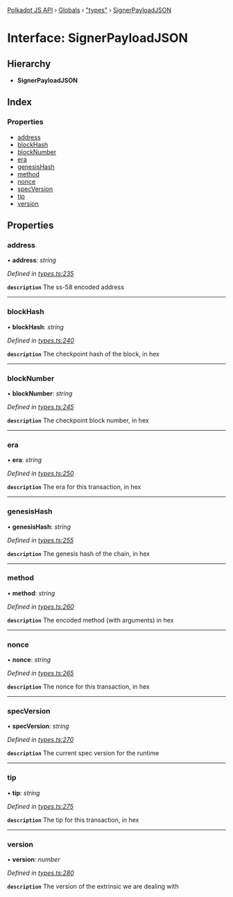 [Polkadot JS API](../README.md) › [Globals](../globals.md) › ["types"](../modules/_types_.md) › [SignerPayloadJSON](_types_.signerpayloadjson.md)

# Interface: SignerPayloadJSON

## Hierarchy

* **SignerPayloadJSON**

## Index

### Properties

* [address](_types_.signerpayloadjson.md#address)
* [blockHash](_types_.signerpayloadjson.md#blockhash)
* [blockNumber](_types_.signerpayloadjson.md#blocknumber)
* [era](_types_.signerpayloadjson.md#era)
* [genesisHash](_types_.signerpayloadjson.md#genesishash)
* [method](_types_.signerpayloadjson.md#method)
* [nonce](_types_.signerpayloadjson.md#nonce)
* [specVersion](_types_.signerpayloadjson.md#specversion)
* [tip](_types_.signerpayloadjson.md#tip)
* [version](_types_.signerpayloadjson.md#version)

## Properties

###  address

• **address**: *string*

*Defined in [types.ts:235](https://github.com/polkadot-js/api/blob/7f39c573ce/packages/types/src/types.ts#L235)*

**`description`** The ss-58 encoded address

___

###  blockHash

• **blockHash**: *string*

*Defined in [types.ts:240](https://github.com/polkadot-js/api/blob/7f39c573ce/packages/types/src/types.ts#L240)*

**`description`** The checkpoint hash of the block, in hex

___

###  blockNumber

• **blockNumber**: *string*

*Defined in [types.ts:245](https://github.com/polkadot-js/api/blob/7f39c573ce/packages/types/src/types.ts#L245)*

**`description`** The checkpoint block number, in hex

___

###  era

• **era**: *string*

*Defined in [types.ts:250](https://github.com/polkadot-js/api/blob/7f39c573ce/packages/types/src/types.ts#L250)*

**`description`** The era for this transaction, in hex

___

###  genesisHash

• **genesisHash**: *string*

*Defined in [types.ts:255](https://github.com/polkadot-js/api/blob/7f39c573ce/packages/types/src/types.ts#L255)*

**`description`** The genesis hash of the chain, in hex

___

###  method

• **method**: *string*

*Defined in [types.ts:260](https://github.com/polkadot-js/api/blob/7f39c573ce/packages/types/src/types.ts#L260)*

**`description`** The encoded method (with arguments) in hex

___

###  nonce

• **nonce**: *string*

*Defined in [types.ts:265](https://github.com/polkadot-js/api/blob/7f39c573ce/packages/types/src/types.ts#L265)*

**`description`** The nonce for this transaction, in hex

___

###  specVersion

• **specVersion**: *string*

*Defined in [types.ts:270](https://github.com/polkadot-js/api/blob/7f39c573ce/packages/types/src/types.ts#L270)*

**`description`** The current spec version for  the runtime

___

###  tip

• **tip**: *string*

*Defined in [types.ts:275](https://github.com/polkadot-js/api/blob/7f39c573ce/packages/types/src/types.ts#L275)*

**`description`** The tip for this transaction, in hex

___

###  version

• **version**: *number*

*Defined in [types.ts:280](https://github.com/polkadot-js/api/blob/7f39c573ce/packages/types/src/types.ts#L280)*

**`description`** The version of the extrinsic we are dealing with

